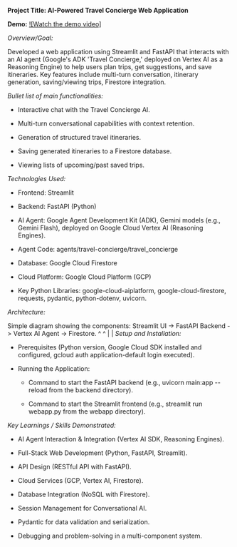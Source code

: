**Project Title: AI-Powered Travel Concierge Web Application**

**Demo:** [![Watch the demo video]](https://drive.google.com/file/d/1A3sk1zfgQqURGWCWnvSdO1psyn23eMFL/view?usp=drive_link)

*Overview/Goal:*

Developed a web application using Streamlit and FastAPI that interacts with an AI agent (Google's ADK 'Travel Concierge,' deployed on Vertex AI as a Reasoning Engine) to help users plan trips, get suggestions, and save itineraries. Key features include multi-turn conversation, itinerary generation, saving/viewing trips, Firestore integration.

*Bullet list of main functionalities:*

- Interactive chat with the Travel Concierge AI.

- Multi-turn conversational capabilities with context retention.

- Generation of structured travel itineraries.

- Saving generated itineraries to a Firestore database.

- Viewing lists of upcoming/past saved trips.

*Technologies Used:*

- Frontend: Streamlit

- Backend: FastAPI (Python)

- AI Agent: Google Agent Development Kit (ADK), Gemini models (e.g., Gemini Flash), deployed on Google Cloud Vertex AI (Reasoning Engines). 

- Agent Code: agents/travel-concierge/travel_concierge

- Database: Google Cloud Firestore

- Cloud Platform: Google Cloud Platform (GCP)

- Key Python Libraries: google-cloud-aiplatform, google-cloud-firestore, requests, pydantic, python-dotenv, uvicorn.

*Architecture:*

Simple diagram showing the components: Streamlit UI -> FastAPI Backend -> Vertex AI Agent -> Firestore.
                            ^                                                       ^
                            |                                                       |
*Setup and Installation:*

- Prerequisites (Python version, Google Cloud SDK installed and configured, gcloud auth application-default login executed).

- Running the Application:

  - Command to start the FastAPI backend (e.g., uvicorn main:app --reload from the backend directory).

  - Command to start the Streamlit frontend (e.g., streamlit run webapp.py from the webapp directory).

*Key Learnings / Skills Demonstrated:*

- AI Agent Interaction & Integration (Vertex AI SDK, Reasoning Engines).

- Full-Stack Web Development (Python, FastAPI, Streamlit).

- API Design (RESTful API with FastAPI).

- Cloud Services (GCP, Vertex AI, Firestore).

- Database Integration (NoSQL with Firestore).

- Session Management for Conversational AI.

- Pydantic for data validation and serialization.

- Debugging and problem-solving in a multi-component system.

